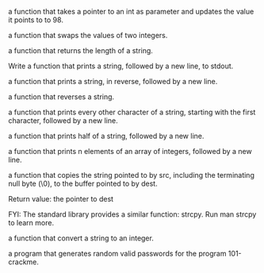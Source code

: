 a function that takes a pointer to an int as parameter and updates the value it points to to 98.

a function that swaps the values of two integers.


a function that returns the length of a string.

Write a function that prints a string, followed by a new line, to stdout.

a function that prints a string, in reverse, followed by a new line.

a function that reverses a string.

a function that prints every other character of a string, starting with the first character, followed by a new line.

a function that prints half of a string, followed by a new line.

a function that prints n elements of an array of integers, followed by a new line.

a function that copies the string pointed to by src, including the terminating null byte (\0), to the buffer pointed to by dest.



Return value: the pointer to dest

FYI: The standard library provides a similar function: strcpy. Run man strcpy to learn more.

a function that convert a string to an integer.

a program that generates random valid passwords for the program 101-crackme.


